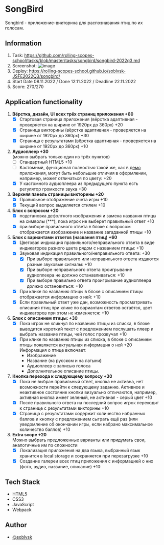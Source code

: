 # SongBird

Songbird - приложение-викторина для распознавания птиц по их голосам.


## Information
1. Task: https://github.com/rolling-scopes-school/tasks/blob/master/tasks/songbird/songbird-2022q3.md
2. Screenshot: ![image](https://user-images.githubusercontent.com/81454805/209959135-1894156f-2dfa-4510-9780-d8d6e1b230a3.png)
3. Deploy: https://rolling-scopes-school.github.io/soblvsk-JSFE2022Q3/songbird/
4. Start Date 08.11.2022 / Done 12.11.2022 / Deadline 22.11.2022
5. Score: 270/270 

## Application functionality

1. **Вёрстка, дизайн, UI всех трёх страниц приложения +60**
    - [x] Стартовая страница приложения (вёрстка адаптивная - проверяется на ширине от 1920рх до 360рх) +20
    - [x] Страница викторины (вёрстка адаптивная - проверяется на ширине от 1920рх до 360рх) +30
    - [x] Страница с результатами (вёрстка адаптивная - проверяется на ширине от 1920рх до 360рх) +10
  
2. **Аудиоплеер +30**  
  (можно выбрать только один из трёх пунктов)
    - [ ] Стандартный HTML5 +10
    - [ ] Кастомный, функционал полностью такой же, как в [демо](https://birds-quiz.netlify.com/) приложения, могут быть небольшие отличия в оформлении, например, может отличаться по цвету: +20 
    - [x] У кастомного аудиоплеера из предыдущего пункта есть регулятор громкости звука +30    

3. **Верхняя панель страницы викторины +20**
    - [x] Правильное отображение счета игры +10
    - [x] Текущий вопрос выделяется стилем +10
  
4. **Блок с вопросом +20**
    - [x] подстановка дефолтного изображения и замена названия птицы на символы (\*\*\*), пока игрок не выберет правильный ответ +10
    - [x] при выборе правильного ответа в блоке с вопросом отображается изображение и название загаданной птицы +10

5. **Блок с вариантами ответов (названия птиц) +60**
    - [x] Цветовая индикация правильного/неправильного ответа в виде индикаторов разного цвета рядом с названием птицы: +10
    - [x] Звуковая индикация правильного/неправильного ответа: +30  
      - [x] При выборе правильного или неправильного ответа издаются разные звуковые сигналы: +10
      - [x] При выборе неправильного ответа проигрывание аудиоплеера не должно останавливаться: +10
      - [x] При выборе правильно ответа проигрывание аудиоплеера должно остановиться: +10
    - [x] При клике по названию птицы в блоке с описанием птицы отображается информацию о ней: +10   
    - [x] Если правильный ответ уже дан, возможность просматривать описания птиц при клике по вариантам ответов остаётся, цвет индикаторов при этом не изменяется: +10

6. **Блок с описанием птицы: +30**
    - [x] Пока игрок не кликнул по названию птицы из списка, в блоке выводится короткий текст с предложением послушать плеер и выбрать название птицы, чей голос прозвучал +10
    - [x] При клике по названию птицы из списка, в блоке с описанием птицы появляется актуальная информация о ней +20  
    Информация о птице включает:
      - Изображение
      - Название (на русском и на латыни)
      - Аудиоплеер с записью голоса
      - Дополнительное описание птицы.
    
7. **Кнопка перехода к следующему вопросу +30**
    - [x] Пока не выбран правильный ответ, кнопка не активна, нет возможности перейти к следующему заданию. Активное и неактивное состояние кнопки визуально отличаются, например, активная кнопка имеет зеленый, не активная - серый цвет +10
    - [x] После правильного ответа на последний вопрос игрок переходит к странице с результатами викторины +10  
    - [x] Страница с результатами содержит количество набранных баллов и кнопку с предложением сыграть ещё раз (или уведомление об окончании игры, если набрано максимальное количество баллов) +10 
  
8. **Extra scope +20**  
  Можно выбрать предложенные варианты или придумать свои, аналогичные им по сложности  
    - [x] Локализация приложения на два языка, выбранный язык хранится в local storage и сохраняется при перезагрузке +10
    - [x] Создание галереи всех птиц приложения c информацией о них (фото, аудио, название, описание) +10

## Tech Stack

- HTML5
- CSS3
- JavaScript
- Webpack

## Author

- [@soblvsk](https://www.github.com/soblvsk)
